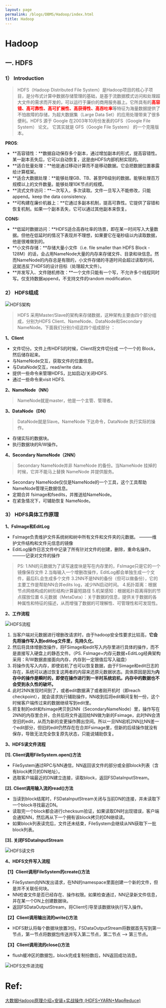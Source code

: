 ```yaml
---
layout: page
permalink: /blogs/DBMS/Hadoop/index.html
title: Hadoop
---
```


# Hadoop

## 一. HDFS

### **1） Introduction**

> HDFS（Hadoop Distributed File System）是Hadoop项目的核心子项目，是分布式计算中数据存储管理的基础，是基于流数据模式访问和处理超大文件的需求而开发的，可以运行于廉价的商用服务器上。它所具有的<span style="color: red;">**高容错、高可靠性、高可扩展性、高获得性、高吞吐率**</span>等特征为海量数据提供了不怕故障的存储，为超大数据集（Large Data Set）的应用处理带来了很多便利。HDFS 源于 Google 在2003年10月份发表的GFS（Google File System） 论文。 它其实就是 GFS（Google File System） 的一个克隆版本。

**PROS**:

- **高容错性：**数据自动保存多个副本，通过增加副本的形式，提高容错性。某一副本丢失后，它可以自动恢复，这是由HDFS内部机制实现的。
- **适合批量处理：**他是通过移动计算而不是移动数据。它会把数据位置暴露给计算框架。
- **适合大数据处理：**能够处理GB、TB、甚至PB级别的数据。能够处理百万规模以上的文件数量。能够处理10K节点的规模。
- **流式文件访问：**一次写入，多次读取。文件一旦写入不能修改，只能append。keep the data consistency.
- **可构建在廉价机器上：**它通过多副本机制，提高可靠性。它提供了容错和恢复机制。如果一个副本丢失，它可以通过其他副本来恢复。

**CONS:**

- **低延时数据访问：**HDFS适合高吞吐率的场景，即在某一时间写入大量数据。但他在低延时的情况下表现并不理想，如果要它在毫秒级以内读取数据，他是很难做到的。
- **小文件存储：**存储大量小文件（i.e. file smaller than HDFS Block - 128M）的话，会占用NameNode大量的内存来存储文件、目录和块信息。然而NameNode的内存总是有限的，小文件存储的寻道时间会超过读取时间，这就违反了HDFS的设计目标（处理超大文件）。
- **并发写入、文件随机修改：**一个文件只能有一个写，不允许多个线程同时写。仅支持数据append，不支持文件的random modification.

### **2） HDFS组成**

![HDFS架构](https://drunkcat69.github.io/images/DBMS/Hadoop/HDFS架构.png)

> HDFS 采用Master/Slave的架构来存储数据，这种架构主要由四个部分组成，分别为HDFS Client、NameNode、DataNode和Secondary NameNode。下面我们分别介绍这四个组成部分 ：

**1、Client**

- 文件切分。文件上传HDFS的时候，Client将文件切分成 一个一个的 Block，然后储存起来。
- 与NameNode交互，获取文件的位置信息。
- 与DataNode交互，read/write data.
- 提供一些命令来管理HDFS，比如启动/关闭HDFS.
- 通过一些命令来visit HDFS.

**2、NameNode（NN）**

> NameNode就是master，他是一个主管、管理者。

**3、DataNode（DN）**

> DataNode就是Slave。NameNode 下达命令，DataNode 执行实际的操作。

- 存储实际的数据块。
- 执行数据块的R/W操作。

**4、Secondary NameNode（2NN）**

> Secondary NameNode并非 NameNode 的备份。当NameNode 挂掉的时候，它并不能马上替换 NameNode 并提供服务。

- Secondary NameNode仅仅是NameNode的一个工具，这个工具帮助NameNode管理元数据信息。
- 定期合并 fsimage和fsedits，并推送给NameNode。
- 在紧急情况下，可辅助恢复 NameNode。

### **3） HDFS具体工作原理**

**1、Fslmage和EditLog**

- FsImage负责维护文件系统树和树中所有文件和文件夹的元数据。
  ———维护文件结构和文件元信息的镜像
- EditLog操作日志文件中记录了所有针对文件的创建，删除，重命名操作。
  ———记录对文件的操作

> PS:
> 1.NN的元数据为了读写速度块是写在内存里的，FsImage只是它的一个镜像保存文件
> 2.当每输入一个增删改操作，EditLog都会单独生成一个文件，最后EL会生成多个文件
> 3.2NN不是NN的备份（但可以做备份），它的主要工作是帮助NN合并edits log，减少NN启动时间。
> 4.拓扑距离：根据节点网络构成的树形结构计算最短路径
> 5.机架感知：根据拓扑距离得到的节点摆放位置
> 6.元数据（MetaData）：关于数据的信息，提供关于数据的各种属性和特征的描述，从而增强了数据的可理解性、可管理性和可发现性。

**2、工作流程**

![HDFS流程](https://drunkcat69.github.io/images/DBMS/Hadoop/HDFS流程.png)

1. 当客户端对元数据进行增删改请求时，由于hadoop安全性要求比较高，**它会先将操作写入到editlog文件里，先持久化**。
2. 然后将具体增删改操作，将FSimage和edit写入内存里进行具体的操作，而不是直接写入硬盘上的静态文件。（PS. FsImage+内存元数据+EditLog经典架构采用：R/W数据直接面向内存，内存到一定限值后写入磁盘）
3. 将操作先写入内存，即使宕机了也可以恢复数据，由于FSimage和edit日志的存在，系统可以通过恢复这两者的内容来还原元数据状态。具体原因是因为**内存中的操作是瞬时的，即使在操作进行到一半时系统宕机，内存中的数据也不会受到永久性的破坏。**
4. 此时2NN发现时间到了，或者edit数据满了或者刚开机时（即reach checkpoint），就会请求执行辅助操作，NN收到后将edit瞬间复制一份，这个时候客户端传过来的数据继续写到edit里。
5. 把复制的edit和fsimage拷贝到2NN（SecondaryNameNode）里，操作写在2NN的内存里合并，合并后将文件返回给NN做为新的Fsimage，此时NN会清空旧的edit，从而为新的变更操作腾出空间。所以一旦NN宕机2NN比NN差一个edit部分，但旧的edit仍然存在在合并Fsimage里，但新的后续操作就没有保存，导致无法完全恢复原先状态，只能说辅助恢复。

**3、HDFS读文件流程**

**[1]. Client调用FileSystem.open()方法**

- FileSystem通过RPC与NN通信，NN返回该文件的部分或全部block列表（含有block拷贝的DN地址）。
- 选取客户端最近的DN建立连接，读取block，返回FSDataInputStream。   

**[2]. Client调用输入流的read()方法**

- 当读到block结尾时，FSDataInputStream关闭与当前DN的连接，并未读取下一个block寻找最近DN。
- 读取完一个block都会进行checksum验证，如果读取DN时出现错误，客户端会通知NN，然后再从下一个拥有该block拷贝的DN继续读。
- 如果block列表读完后，文件还未结束，FileSystem会继续从NN获取下一批block列表。

**[3]. 关闭FSDataInputStream**

![HDFS读文件](https://drunkcat69.github.io/images/DBMS/Hadoop/HDFS读文件.png)

**4、HDFS文件写入流程**

**【1】Client调用FileSystem的create()方法**

- FileSystem向NN发出请求，在NN的namespace里面创建一个新的文件，但是并不关联任何块。
- NN检查文件是否已经存在、操作权限。如果检查通过，NN记录新文件信息，并在某一个DN上创建数据块。
- 返回FSDataOutputStream，将Client引导至该数据块执行写入操作。

**【2】Client调用输出流的write()方法**

- HDFS默认将每个数据块放置3份。FSDataOutputStream将数据首先写到第一节点，第一节点将数据包传送并写入第二节点，第二节点 --> 第三节点。

**【3】Client调用流的close()方法**

- flush缓冲区的数据包，block完成复制份数后，NN返回成功消息。

![HDFS文件进流程](https://drunkcat69.github.io/images/DBMS/Hadoop/HDFS文件进流程.png)





# Ref:

[大数据Hadoop原理介绍+安装+实战操作 (HDFS+YARN+MapReduce)](https://www.cnblogs.com/liugp/p/16101242.html)

